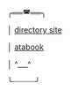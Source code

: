 ╭══◚══╮

│ [directory site](https://insufferableprickhead.straw.page/)

│ [atabook](https://kyubao.atabook.org/) 

│    ^___^

╰┈┈┈┈┈╯
  
